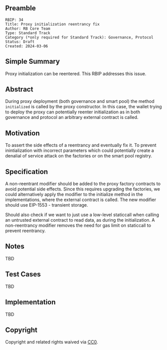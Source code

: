## Preamble

    RBIP: 34
    Title: Proxy initialization reentrancy fix
    Author: RB Core Team
    Type: Standard Track
    Category (*only required for Standard Track): Governance, Protocol
    Status: Draft
    Created: 2024-03-06

## Simple Summary

Proxy initialization can be reentered. This RBIP addresses this issue.


## Abstract

During proxy deployment (both governance and smart pool) the method `initialized` is called by the proxy constructor. In this case, the wallet trying to deploy the proxy can potentially
reenter initialization as in both governance and protocol an arbitrary external contract is called.

## Motivation

To assert the side effects of a reentrancy and eventually fix it. To prevent inintialization with incorrect parameters which could potentially create a denalial of service attack on the factories
or on the smart pool registry.

## Specification

A non-reentrant modifier should be added to the proxy factory contracts to avoid potential side effects. Since this requires upgrading the factories, we could alternatively apply the modifier
to the initialize method in the implementations, where the external contract is called. The new modifier should use EIP-1553 - transient storage.

Should also check if we want to just use a low-level staticcall when calling an untrusted external contract to read data, as during the initialization. A non-reentrancy modifier removes
the need for gas limit on staticcall to prevent reentrancy.

## Notes
TBD

## Test Cases
TBD

## Implementation
TBD


## Copyright

Copyright and related rights waived via [CC0](https://creativecommons.org/publicdomain/zero/1.0/).
